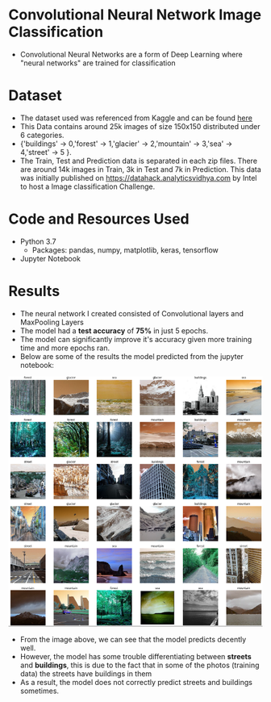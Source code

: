 # Convolutional Neural Network Image Classification
- Convolutional Neural Networks are a form of Deep Learning where "neural networks" are trained for classification
# Dataset
- The dataset used was referenced from Kaggle and can be found [here](https://www.kaggle.com/puneet6060/intel-image-classification)
- This Data contains around 25k images of size 150x150 distributed under 6 categories.
- {'buildings' -> 0,'forest' -> 1,'glacier' -> 2,'mountain' -> 3,'sea' -> 4,'street' -> 5 }.
- The Train, Test and Prediction data is separated in each zip files. There are around 14k images in Train, 3k in Test and 7k in Prediction.
This data was initially published on https://datahack.analyticsvidhya.com by Intel to host a Image classification Challenge.

# Code and Resources Used
- Python 3.7
	- Packages: pandas, numpy, matplotlib, keras, tensorflow
- Jupyter Notebook

# Results
- The neural network I created consisted of Convolutional layers and MaxPooling Layers
- The model had a **test accuracy** of **75%** in just 5 epochs.
- The model can significantly improve it's accuracy given more training time and more epochs ran.
- Below are some of the results the model predicted from the jupyter notebook:

![](Images/predictions.PNG)

- From the image above, we can see that the model predicts decently well.
- However, the model has some trouble differentiating between **streets** and **buildings**, this is due to the fact that in some of the photos (training data) the streets have buildings in them
- As a result, the model does not correctly predict streets and buildings sometimes. 
